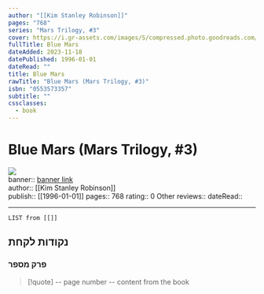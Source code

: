 ```yaml
---
author: "[[Kim Stanley Robinson]]"
pages: "768"
series: "Mars Trilogy, #3"
cover: https://i.gr-assets.com/images/S/compressed.photo.goodreads.com/books/1429497319l/77504.jpg
fullTitle: Blue Mars
dateAdded: 2023-11-18
datePublished: 1996-01-01
dateRead: ""
title: Blue Mars
rawTitle: "Blue Mars (Mars Trilogy, #3)"
isbn: "0553573357"
subtitle: ""
cssclasses:
  - book
---
```

# Blue Mars (Mars Trilogy, #3)

![](https:&#x2F;&#x2F;i.gr-assets.com&#x2F;images&#x2F;S&#x2F;compressed.photo.goodreads.com&#x2F;books&#x2F;1429497319l&#x2F;77504.jpg)  
banner:: [banner link](https:&#x2F;&#x2F;i.gr-assets.com&#x2F;images&#x2F;S&#x2F;compressed.photo.goodreads.com&#x2F;books&#x2F;1429497319l&#x2F;77504.jpg)  
author:: [[Kim Stanley Robinson]]  
publish:: [[1996-01-01]]
pages:: 768
rating:: 0 
Other reviews:: 
dateRead:: 

<hr  style="clear:both"/>



```dataview
LIST from [[]]
```

## נקודות לקחת 

### פרק מספר
> [!quote] -- page number -- 
>  content from the book




```